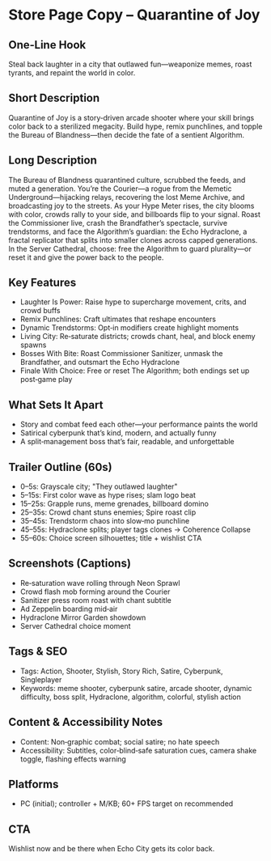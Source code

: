# Store Page Copy – Quarantine of Joy

## One‑Line Hook
Steal back laughter in a city that outlawed fun—weaponize memes, roast tyrants, and repaint the world in color.

## Short Description
Quarantine of Joy is a story‑driven arcade shooter where your skill brings color back to a sterilized megacity. Build hype, remix punchlines, and topple the Bureau of Blandness—then decide the fate of a sentient Algorithm.

## Long Description
The Bureau of Blandness quarantined culture, scrubbed the feeds, and muted a generation. You’re the Courier—a rogue from the Memetic Underground—hijacking relays, recovering the lost Meme Archive, and broadcasting joy to the streets. As your Hype Meter rises, the city blooms with color, crowds rally to your side, and billboards flip to your signal. Roast the Commissioner live, crash the Brandfather’s spectacle, survive trendstorms, and face the Algorithm’s guardian: the Echo Hydraclone, a fractal replicator that splits into smaller clones across capped generations. In the Server Cathedral, choose: free the Algorithm to guard plurality—or reset it and give the power back to the people.

## Key Features
- Laughter Is Power: Raise hype to supercharge movement, crits, and crowd buffs
- Remix Punchlines: Craft ultimates that reshape encounters
- Dynamic Trendstorms: Opt‑in modifiers create highlight moments
- Living City: Re‑saturate districts; crowds chant, heal, and block enemy spawns
- Bosses With Bite: Roast Commissioner Sanitizer, unmask the Brandfather, and outsmart the Echo Hydraclone
- Finale With Choice: Free or reset The Algorithm; both endings set up post‑game play

## What Sets It Apart
- Story and combat feed each other—your performance paints the world
- Satirical cyberpunk that’s kind, modern, and actually funny
- A split‑management boss that’s fair, readable, and unforgettable

## Trailer Outline (60s)
- 0–5s: Grayscale city; "They outlawed laughter"
- 5–15s: First color wave as hype rises; slam logo beat
- 15–25s: Grapple runs, meme grenades, billboard domino
- 25–35s: Crowd chant stuns enemies; Spire roast clip
- 35–45s: Trendstorm chaos into slow‑mo punchline
- 45–55s: Hydraclone splits; player tags clones → Coherence Collapse
- 55–60s: Choice screen silhouettes; title + wishlist CTA

## Screenshots (Captions)
- Re‑saturation wave rolling through Neon Sprawl
- Crowd flash mob forming around the Courier
- Sanitizer press room roast with chant subtitle
- Ad Zeppelin boarding mid‑air
- Hydraclone Mirror Garden showdown
- Server Cathedral choice moment

## Tags & SEO
- Tags: Action, Shooter, Stylish, Story Rich, Satire, Cyberpunk, Singleplayer
- Keywords: meme shooter, cyberpunk satire, arcade shooter, dynamic difficulty, boss split, Hydraclone, algorithm, colorful, stylish action

## Content & Accessibility Notes
- Content: Non‑graphic combat; social satire; no hate speech
- Accessibility: Subtitles, color‑blind‑safe saturation cues, camera shake toggle, flashing effects warning

## Platforms
- PC (initial); controller + M/KB; 60+ FPS target on recommended

## CTA
Wishlist now and be there when Echo City gets its color back.

